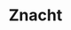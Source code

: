 ---
title: Znacht
redirect_url: https://filedn.eu/l7uftB8TlOoQ2iwItzK2QBX/znacht/
layout: "redirect"
---